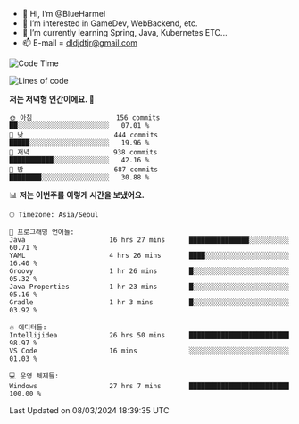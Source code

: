 - 👋 Hi, I’m @BlueHarmel
- 👀 I’m interested in GameDev, WebBackend, etc.
- 🌱 I’m currently learning Spring, Java, Kubernetes ETC...
- 📫 E-mail = dldjdtjr@gmail.com
  <!--START_SECTION:waka-->
![Code Time](http://img.shields.io/badge/Code%20Time-460%20hrs%205%20mins-blue)

![Lines of code](https://img.shields.io/badge/%EC%A0%80%EB%8A%94%20%EC%97%AC%ED%83%9C%EA%B9%8C%EC%A7%80%20-39.8%20million%20%EC%A4%84%EC%9D%98%20%EC%BD%94%EB%93%9C%EB%A5%BC%20%EC%9E%91%EC%84%B1%ED%96%88%EC%96%B4%EC%9A%94.-blue)

**저는 저녁형 인간이에요. 🦉** 

```text
🌞 아침                     156 commits         ██░░░░░░░░░░░░░░░░░░░░░░░   07.01 % 
🌆 낮　                     444 commits         █████░░░░░░░░░░░░░░░░░░░░   19.96 % 
🌃 저녁                     938 commits         ███████████░░░░░░░░░░░░░░   42.16 % 
🌙 밤　                     687 commits         ████████░░░░░░░░░░░░░░░░░   30.88 % 
```


📊 **저는 이번주를 이렇게 시간을 보냈어요.** 

```text
🕑︎ Timezone: Asia/Seoul

💬 프로그래밍 언어들: 
Java                     16 hrs 27 mins      ███████████████░░░░░░░░░░   60.71 % 
YAML                     4 hrs 26 mins       ████░░░░░░░░░░░░░░░░░░░░░   16.40 % 
Groovy                   1 hr 26 mins        █░░░░░░░░░░░░░░░░░░░░░░░░   05.32 % 
Java Properties          1 hr 23 mins        █░░░░░░░░░░░░░░░░░░░░░░░░   05.16 % 
Gradle                   1 hr 3 mins         █░░░░░░░░░░░░░░░░░░░░░░░░   03.92 % 

🔥 에디터들: 
Intellijidea             26 hrs 50 mins      █████████████████████████   98.97 % 
VS Code                  16 mins             ░░░░░░░░░░░░░░░░░░░░░░░░░   01.03 % 

💻 운영 체제들: 
Windows                  27 hrs 7 mins       █████████████████████████   100.00 % 
```


 Last Updated on 08/03/2024 18:39:35 UTC
<!--END_SECTION:waka-->
<!---
BlueHarmel/BlueHarmel is a ✨ special ✨ repository because its `README.md` (this file) appears on your GitHub profile.
You can click the Preview link to take a look at your changes.
--->

